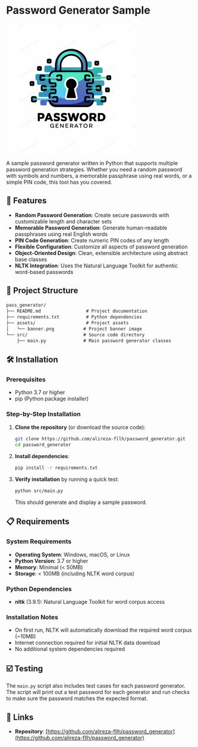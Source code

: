 # Password Generator Sample

<p align="left">
<img src="assets/banner.png" alt="Number Guessing Game" style="border-radius: 10px;" width=350>
</p>

A sample password generator written in Python that supports multiple password generation strategies. Whether you need a random password with symbols and numbers, a memorable passphrase using real words, or a simple PIN code, this tool has you covered.

## 🚀 Features

- **Random Password Generation**: Create secure passwords with customizable length and character sets
- **Memorable Password Generation**: Generate human-readable passphrases using real English words
- **PIN Code Generation**: Create numeric PIN codes of any length
- **Flexible Configuration**: Customize all aspects of password generation
- **Object-Oriented Design**: Clean, extensible architecture using abstract base classes
- **NLTK Integration**: Uses the Natural Language Toolkit for authentic word-based passwords

## 📁 Project Structure

```
pass_generator/
├── README.md                 # Project documentation
├── requirements.txt          # Python dependencies
├── assets/                   # Project assets
│   └── banner.png           # Project banner image
└── src/                     # Source code directory
    ├── main.py              # Main password generator classes
```

## 🛠️ Installation

### Prerequisites

- Python 3.7 or higher
- pip (Python package installer)

### Step-by-Step Installation

1. **Clone the repository** (or download the source code):
   ```bash
   git clone https://github.com/alireza-fllh/password_generator.git
   cd password_generator
   ```

2. **Install dependencies**:
   ```bash
   pip install -r requirements.txt
   ```

3. **Verify installation** by running a quick test:
   ```bash
   python src/main.py
   ```

   This should generate and display a sample password.


## 📋 Requirements

### System Requirements

- **Operating System**: Windows, macOS, or Linux
- **Python Version**: 3.7 or higher
- **Memory**: Minimal (< 50MB)
- **Storage**: < 100MB (including NLTK word corpus)

### Python Dependencies

- **nltk** (3.9.1): Natural Language Toolkit for word corpus access

### Installation Notes

- On first run, NLTK will automatically download the required word corpus (~10MB)
- Internet connection required for initial NLTK data download
- No additional system dependencies required

## ☑️ Testing
The `main.py` script also includes test cases for each password generator. The script will print out a test password for each generator and run checks to make sure the password matches the expected format.

## 🔗 Links

- **Repository**: [https://github.com/alireza-fllh/password_generator](https://github.com/alireza-fllh/password_generator)
